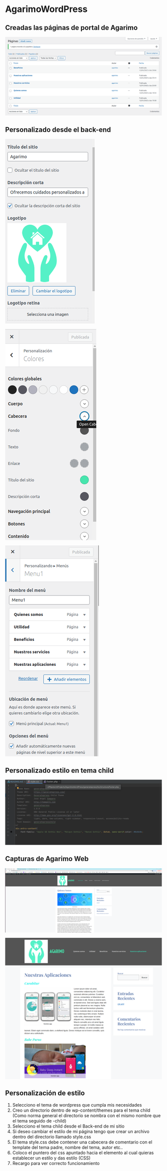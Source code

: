 # AgarimoWordPress
## Creadas las páginas de portal de Agarimo

![Imagen de páginas](https://github.com/jsamperevazquez/AgarimoWordPress/blob/main/Media/paginas.png)

## Personalizado desde el back-end

![Imagen del backEnd](https://github.com/jsamperevazquez/AgarimoWordPress/blob/main/Media/estilo1.png)


![Imagen del backEnd](https://github.com/jsamperevazquez/AgarimoWordPress/blob/main/Media/estilo2.png)


![Imagen del backEnd](https://github.com/jsamperevazquez/AgarimoWordPress/blob/main/Media/estilo3.png)



## Personalizado estilo en tema child

![Imagen de estilo personalizado](https://github.com/jsamperevazquez/AgarimoWordPress/blob/main/Media/styleCSS.png)

## Capturas de Agarimo Web

![Imagen de Agarimo](https://github.com/jsamperevazquez/AgarimoWordPress/blob/main/Media/Agarimo1.png)

![Imagen del Agarimo](https://github.com/jsamperevazquez/AgarimoWordPress/blob/main/Media/Agarimo2.png)


## Personalización de estilo 

1. Selecciono el tema de wordpress que cumpla mis necesidades
2. Creo un directorio dentro de wp-content/themes para el tema child (Como norma general el directorio se nombra con el mismo nombre que el tema seguido de -child)
3. Selecciono el tema child desde el Back-end de mi sitio
4. Si deseo cambiar el estilo de mi página tengo que crear un archivo dentro del directorio llamado style.css
5. El tema style.css debe contener una cabecera de comentario con el template del tema padre, nombre del tema, autor etc..
6. Coloco el puntero del css apuntado hacia el elemento al cual quieras establecer un estilo y das estilo (CSS)
7. Recargo para ver correcto funcionamiento




